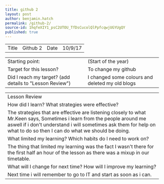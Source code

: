 ```yaml
---
title: github 2
layout: post
author: benjamin.hatch
permalink: /github-2/
source-id: 1hqfeXIY1_psC2UTOU_TfDsCucolQlPpfcqwjUGYUgQY
published: true
---
```

<table>
  <tr>
    <td>Title</td>
    <td>Github 2</td>
    <td>Date</td>
    <td>10/9/17</td>
  </tr>
</table>


<table>
  <tr>
    <td>Starting point:</td>
    <td>(Start of the year)</td>
  </tr>
  <tr>
    <td>Target for this lesson?</td>
    <td>To change my github</td>
  </tr>
  <tr>
    <td>Did I reach my target? 
(add details to "Lesson Review")</td>
    <td>I changed some colours and deleted my old blogs</td>
  </tr>
</table>


<table>
  <tr>
    <td>Lesson Review</td>
  </tr>
  <tr>
    <td>How did I learn? What strategies were effective? </td>
  </tr>
  <tr>
    <td>The strategies that are effective are listening closely to what Mr.Keen says, Sometimes i learn from the people around me aswell if i don't understand i will sometimes ask them for help on what to do so then I can do what we should be doing.</td>
  </tr>
  <tr>
    <td>What limited my learning? Which habits do I need to work on? </td>
  </tr>
  <tr>
    <td>The thing that limited my learning was the fact I wasn't there for the first half an hour of the lesson as there was a mixup in our timetable.</td>
  </tr>
  <tr>
    <td>What will I change for next time? How will I improve my learning?</td>
  </tr>
  <tr>
    <td>Next time i will remember to go to IT and start as soon as i can.</td>
  </tr>
</table>


